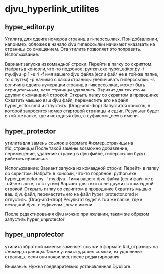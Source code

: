# djvu_hyperlink_utilites

## hyper_editor.py
Утилита, для сдвига номеров страниц в гиперссылках. При добавлении, например, обложек в начало djvu гиперссылки начинают указавать на страницы со смещением. Эта утилита позволяет это поправить. 
Использование:

Вариант запуска из командной строки:
Перейти в папку со скриптом.
Набрать в консоли, что-то подобное: python.exe hyper_editor.py -f my.djvu -p 1 -s 4
-f имя вашего djvu файла (если файл не в той-же папке, то с путем)
-p начиная с какой страницы увеличивать гиперссылки.
-s величина сдвига нумерации страниц в гиперссылках, может быть отрицательным, если страницы удалялись.
Вариант для тех кто не дружит с командной строкой:
Открыть папку со скриптом в проводнике
Схватить мышью ваш djvu файл, переместить его на файл hyper_editor.cmd и отпустить. (Drag-and-drop)
Запустится консоль, в которой запросится номер стартовой страницы и сдвиг.
Результат будет в той же папке, где и исходный djvu, с суфиксом _new в имени.

## hyper_protector
утилита для замены ссылок в формате #номер_страницы на #id_страницы
После такой замены возможно добавление, перемещение, удаление страниц в djvu файле, гиперссылки будут работать правильно.

Использование:
Вариант запуска из командной строки:
Перейти в папку со скриптом.
Набрать в консоли, что-то подобное: python.exe hyper_protector.py -f my.djvu
-f имя вашего djvu файла (если файл не в той-же папке, то с путем)
Вариант для тех кто не дружит с командной строкой:
Открыть папку со скриптом в проводнике
Схватить мышью ваш djvu файл, переместить его на файл hyper_protector.cmd и отпустить. (Drag-and-drop)
Результат будет в той же папке, где и исходный djvu, с суфиксом _new в имени.
 
После редактирования djvu  можно при желании, таким же образом запустить hyper_unprotector
## hyper_unprotector
утилита обратной замены: заменяет ссылки в формате #id_страницы на #номер_страницы.  Также утилита удаляет ссылки, на удаленные страницы, если они появились после редактирования.

Внимание: Нужна предварительно установленная Djvulibre.
